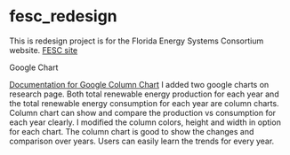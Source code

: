# fesc_redesign

This is redesign project is for the Florida Energy Systems Consortium website. [FESC site]( http://floridaenergy.ufl.edu)

Google Chart

[Documentation for Google Column Chart](https://developers.google.com/chart/interactive/docs/gallery/columnchart)
I added two google charts on research page. Both total renewable energy production for each year and the total renewable energy consumption for each year are column charts. Column chart can show and compare the production vs consumption for each year clearly. I modified the column colors, height and width in option for each chart. The column chart is good to show the changes and comparison over years. Users can easily learn the trends for every year.
